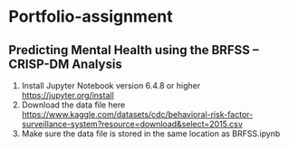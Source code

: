 # Portfolio-assignment

## Predicting Mental Health using the BRFSS – CRISP-DM Analysis

1. Install Jupyter Notebook version 6.4.8 or higher https://jupyter.org/install
2. Download the data file here https://www.kaggle.com/datasets/cdc/behavioral-risk-factor-surveillance-system?resource=download&select=2015.csv
3. Make sure the data file is stored in the same location as BRFSS.ipynb
